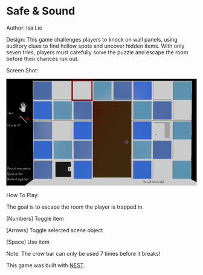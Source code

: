 # Safe & Sound

Author: Isa Lie

Design: This game challenges players to knock on wall panels, using auditory clues to find hollow spots and uncover hidden items. With only seven tries, players must carefully solve the puzzle and escape the room before their chances run out.

Screen Shot:

![Screen Shot](screenshot.png)

How To Play:

The goal is to escape the room the player is trapped in.

[Numbers] Toggle item

[Arrows] Toggle selected scene object

[Space] Use item

Note: The crow bar can only be used 7 times before it breaks! 

This game was built with [NEST](NEST.md).
